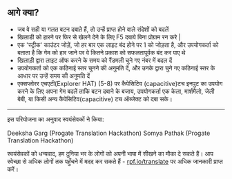 ## आगे क्या?

* जब वे सही या गलत बटन दबाते हैं, तो उन्हें प्राप्त होने वाले संदेशों को बदलें
* खिलाडी को हारने पर फिर से खेलने देने के लिए F5 दबाये बिना प्रोग्राम रन करे |
* एक 'स्ट्रीक' काउंटर जोड़ें, जो हर बार एक लाइट बंद होने पर 1 को जोड़ता है, और उपयोगकर्ता को बताता है कि गेम को हार जाने पर वे कितने प्रकाश को सफलतापूर्वक बंद कर पाए थे
* खिलाड़ी द्वारा लाइट ऑफ करने के समय को रैंडमली चुने गए नंबर में बदल दें
* उपयोगकर्ता को एक कठिनाई स्तर चुनने की अनुमति दें, और उनके द्वारा चुने गए कठिनाई स्तर के आधार पर उन्हें समय की अनुमति दें
* एक्सप्लोरर एचएटी(Explorer HAT) (5-8) पर कैपेसिटिव (capacitive)टच इनपुट का उपयोग करने के लिए अपना गेम बदलें ताकि बटन दबाने के बजाय, उपयोगकर्ता एक केला, मार्शमैलो, जेली बेबी, या किसी अन्य कैपेसिटिव(capacitive) टच ऑब्जेक्ट को दबा सके।

***

इस परियोजना का अनुवाद स्वयंसेवकों ने किया:

Deeksha Garg (Progate Translation Hackathon)
Somya Pathak (Progate Translation Hackathon)

स्वयंसेवकों को धन्यवाद, हम दुनिया भर के लोगों को अपनी भाषा में सीखने का मौका दे सकते हैं। आप स्वेच्छा से अधिक लोगों तक पहुँचने में मदद कर सकते हैं - [rpf.io/translate](https://rpf.io/translate) पर अधिक जानकारी प्राप्त करें।